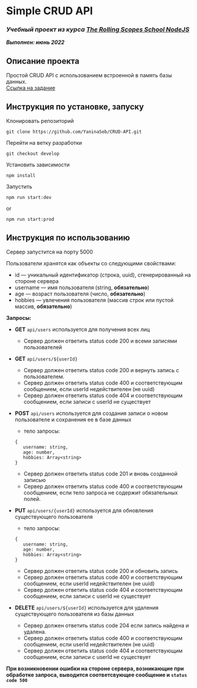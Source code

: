 # Simple CRUD API

### ***Учебный проект из курса [The Rolling Scopes School  NodeJS](https://rs.school/nodejs/)***  
***Выполнен:  июнь 2022***  

## Описание проекта
Простой CRUD API с использованием встроенной в память базы данных.    
[Ссылка на задание](https://github.com/AlreadyBored/nodejs-assignments/blob/main/assignments/crud-api/assignment.md)


## Инструкция по установке, запуску
Клонировать репозиторий   

   ```git clone https://github.com/YaninaSeb/CRUD-API.git```   

Перейти на ветку разработки   

   ```git checkout develop```   

Установить зависимости   

   ```npm install```   

Запустить     

   ```npm run start:dev``` 
 
or   

   ```npm run start:prod```


## Инструкция по использованию

Cервер запустится на порту 5000

Пользователи хранятся как объекты со следующими свойствами:
- id — уникальный идентификатор (строка, uuid), сгенерированный на стороне сервера
- username — имя пользователя (string, **обязательно**)
- age — возраст пользователя (число, **обязательно**)
- hobbies — увлечения пользователя (массив строк или пустой массив, **обязательно**)

**Запросы:**

  - **GET** `api/users` используется для получения всех лиц   
      - Сервер должен ответить status code 200 и всеми записями пользователей    
  
  - **GET** `api/users/${userId}`  
      - Сервер должен ответить status code 200 и вернуть запись с пользователем.   
      - Сервер должен ответить status code 400 и соответствующим сообщением, если userId недействителен (не uuid)
      - Сервер должен ответить status code 404 и соответствующим сообщением, если записи с userId не существует  
  
  - **POST** `api/users` используется для создания записи о новом пользователе и сохранения ее в базе данных   
      - тело запросы: 
       ```
       {    
          username: string,
          age: number,
          hobbies: Array<string>
       }
       ```
      - Сервер должен ответить status code 201 и вновь созданной записью   
      - Сервер должен ответить status code 400 и соответствующим сообщением, если тело запроса не содержит обязательных полей.
   
  - **PUT** `api/users/{userId}` используется для обновления существующего пользователя   
      - тело запросы: 
       ```
       {    
          username: string,
          age: number,
          hobbies: Array<string>
       }
       ```
      - Сервер должен ответить status code 200 и обновить запись
      - Сервер должен ответить status code 400 и соответствующим сообщением, если userId недействителен (не uuid)
      - Сервер должен ответить status code 404 и соответствующим сообщением, если записи с userId не существует
 
  - **DELETE** `api/users/${userId}` используется для удаления существующего пользователя из базы данных   
      - Сервер должен ответить status code 204 если запись найдена и удалена.
      - Сервер должен ответить status code 400 и соответствующим сообщением, если userId недействителен (не uuid)
      - Сервер должен ответить status code 404 и соответствующим сообщением, если записи с userId не существует

 
  **При возникновении ошибки на стороне сервера, возникающие при обработке запроса, выводится соответсвующее сообщение и `status code 500`**
